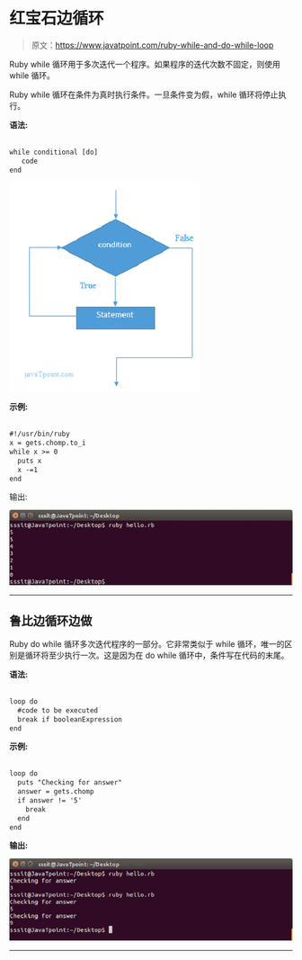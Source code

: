 # 红宝石边循环

> 原文：<https://www.javatpoint.com/ruby-while-and-do-while-loop>

Ruby while 循环用于多次迭代一个程序。如果程序的迭代次数不固定，则使用 while 循环。

Ruby while 循环在条件为真时执行条件。一旦条件变为假，while 循环将停止执行。

**语法:**

```

while conditional [do]
   code
end

```

![Ruby while loop 1](img/3288f11ac114da720827f9822a8a1509.png)

**示例:**

```

#!/usr/bin/ruby 
x = gets.chomp.to_i 
while x >= 0	 
  puts x 
  x -=1 
end 

```

输出:

![Ruby while loop 2](img/190b7a31fa47ef03b1abc85d78eae6a1.png)

* * *

## 鲁比边循环边做

Ruby do while 循环多次迭代程序的一部分。它非常类似于 while 循环，唯一的区别是循环将至少执行一次。这是因为在 do while 循环中，条件写在代码的末尾。

**语法:**

```

loop do 
  #code to be executed
  break if booleanExpression
end 

```

**示例:**

```

loop do 
  puts "Checking for answer" 
  answer = gets.chomp 
  if answer != '5' 
    break 
  end 
end

```

**输出:**

![Ruby while loop 3](img/f54c57c747f1e355aeb7705392467385.png)

* * *